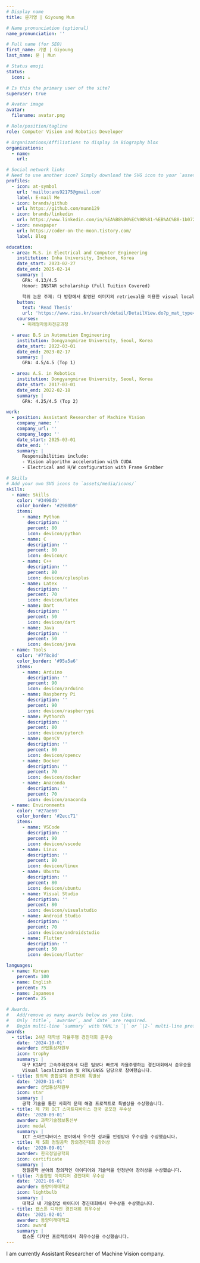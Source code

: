 ```yaml
---
# Display name
title: 문기영 | Giyoung Mun

# Name pronunciation (optional)
name_pronunciation: ''

# Full name (for SEO)
first_name: 기영 | Giyoung
last_name: 문 | Mun

# Status emoji
status:
  icon: ☕️

# Is this the primary user of the site?
superuser: true

# Avatar image
avatar:
  filename: avatar.png

# Role/position/tagline
role: Computer Vision and Robotics Developer

# Organizations/Affiliations to display in Biography blox
organizations:
  - name: 
    url: 

# Social network links
# Need to use another icon? Simply download the SVG icon to your `assets/media/icons/` folder.
profiles:
  - icon: at-symbol
    url: 'mailto:ans92175@gmail.com'
    label: E-mail Me
  - icon: brands/github
    url: https://github.com/munn129
  - icon: brands/linkedin
    url: https://www.linkedin.com/in/%EA%B8%B0%EC%98%81-%EB%AC%B8-1b0726194/
  - icon: newspaper
    url: https://coder-on-the-moon.tistory.com/
    label: Blog

education:
  - area: M.S. in Electrical and Computer Engineering
    institution: Inha University, Incheon, Korea
    date_start: 2023-02-27
    date_end: 2025-02-14
    summary: |
      GPA: 4.13/4.5  
      Honor: INSTAR scholarship (Full Tuition Covered)

      학위 논문 주제: 다 방향에서 촬영된 이미지의 retrieval을 이용한 visual localization
    button:
      text: 'Read Thesis'
      url: 'https://www.riss.kr/search/detail/DetailView.do?p_mat_type=be54d9b8bc7cdb09&control_no=d2bf29d7ce6b45b3ffe0bdc3ef48d419&keyword=%EB%AC%B8%EA%B8%B0%EC%98%81'
    courses:
      - 미래형자동차전공과정

  - area: B.S in Automation Engineering
    institution: Dongyangmirae University, Seoul, Korea
    date_start: 2022-03-01
    date_end: 2023-02-17
    summary: |
      GPA: 4.5/4.5 (Top 1)

  - area: A.S. in Robotics
    institution: Dongyangmirae University, Seoul, Korea
    date_start: 2017-03-01
    date_end: 2022-02-18
    summary: |
      GPA: 4.25/4.5 (Top 2)

work:
  - position: Assistant Researcher of Machine Vision
    company_name: ''
    company_url: ''
    company_logo: ''
    date_start: 2025-03-01
    date_end: ''
    summary: |
      Responsibilities include:
      - Vision algorithm acceleration with CUDA
      - Electrical and H/W configuration with Frame Grabber

# Skills
# Add your own SVG icons to `assets/media/icons/`
skills:
  - name: Skills
    color: '#3498db'
    color_border: '#2980b9'
    items:
      - name: Python
        description: ''
        percent: 80
        icon: devicon/python
      - name: C
        description: ''
        percent: 80
        icon: devicon/c
      - name: C++
        description: ''
        percent: 80
        icon: devicon/cplusplus
      - name: Latex
        description: ''
        percent: 70
        icon: devicon/latex
      - name: Dart
        description: ''
        percent: 50
        icon: devicon/dart
      - name: Java
        description: ''
        percent: 50
        icon: devicon/java
  - name: Tools
    color: '#7f8c8d'
    color_border: '#95a5a6'
    items:
      - name: Arduino
        description: ''
        percent: 90
        icon: devicon/arduino
      - name: Raspberry Pi
        description: ''
        percent: 90
        icon: devicon/raspberrypi
      - name: Pythorch
        description: ''
        percent: 80
        icon: devicon/pytorch
      - name: OpenCV
        description: ''
        percent: 80
        icon: devicon/opencv
      - name: Docker
        description: ''
        percent: 70
        icon: devicon/docker
      - name: Anaconda
        description: ''
        percent: 70
        icon: devicon/anaconda
  - name: Environments
    color: '#27ae60'
    color_border: '#2ecc71'
    items:
      - name: VSCode
        description: ''
        percent: 90
        icon: devicon/vscode
      - name: Linux
        description: ''
        percent: 80
        icon: devicon/linux
      - name: Ubuntu
        description: ''
        percent: 80
        icon: devicon/ubuntu
      - name: Visual Studio
        description: ''
        percent: 80
        icon: devicon/visualstudio
      - name: Android Studio
        description: ''
        percent: 70
        icon: devicon/androidstudio
      - name: Flutter
        description: ''
        percent: 50
        icon: devicon/flutter

languages:
  - name: Korean
    percent: 100
  - name: English
    percent: 75
  - name: Japanese
    percent: 25

# Awards.
#   Add/remove as many awards below as you like.
#   Only `title`, `awarder`, and `date` are required.
#   Begin multi-line `summary` with YAML's `|` or `|2-` multi-line prefix and indent 2 spaces below.
awards:
  - title: 24년 대학생 자율주행 경진대회 준우승
    date: '2024-10-01'
    awarder: 산업통상자원부
    icon: trophy
    summary: |
      대구 KIAPI 고속주회로에서 다른 팀보다 빠르게 자율주행하는 경진대회에서 준우승을 차지했습니다.
      Visual localization 및 RTK/GNSS 담당으로 참여했습니다.
  - title: 창의적 종합설계 경진대회 특별상
    date: '2020-11-01'
    awarder: 산업통상자원부
    icon: star
    summary: |
      공학 기술을 통한 사회적 문제 해결 프로젝트로 특별상을 수상했습니다.
  - title: 제 7회 ICT 스마트디바이스 전국 공모전 우수상
    date: '2020-09-01'
    awarder: 과학기술정보통신부
    icon: medal
    summary: |
      ICT 스마트디바이스 분야에서 우수한 성과를 인정받아 우수상을 수상했습니다.
  - title: 제 5회 정밀공학 창의경진대회 장려상
    date: '2020-09-01'
    awarder: 한국정밀공학회
    icon: certificate
    summary: |
      정밀공학 분야의 창의적인 아이디어와 기술력을 인정받아 장려상을 수상했습니다.
  - title: 기술창업 아이디어 경진대회 우수상
    date: '2021-06-01'
    awarder: 동양미래대학교
    icon: lightbulb
    summary: |
      대학교 내 기술창업 아이디어 경진대회에서 우수상을 수상했습니다.
  - title: 캡스톤 디자인 경진대회 최우수상
    date: '2021-02-01'
    awarder: 동양미래대학교
    icon: award
    summary: |
      캡스톤 디자인 프로젝트에서 최우수상을 수상했습니다.
---
```


I am currently Assistant Researcher of Machine Vision company.

